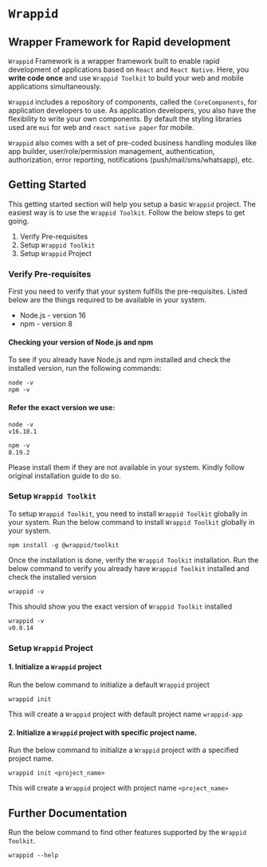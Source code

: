 # `Wrappid`

## Wrapper Framework for Rapid development

`Wrappid` Framework is a wrapper framework built to enable rapid development of applications based on `React` and `React Native`. Here, you **write code once** and use `Wrappid Toolkit` to build your web and mobile applications simultaneously.

`Wrappid` includes a repository of components, called the `CoreComponents`, for application developers to use. As application developers, you also have the flexibility to write your own components. By default the styling libraries used are `mui` for web and `react native paper` for mobile.

`Wrappid` also comes with a set of pre-coded business handling modules like app builder, user/role/permission management, authentication, authorization, error reporting, notifications (push/mail/sms/whatsapp), etc.

## Getting Started

This getting started section will help you setup a basic `Wrappid` project. The easiest way is to use the `Wrappid Toolkit`. Follow the below steps to get going.

1. Verify Pre-requisites
2. Setup `Wrappid Toolkit`
3. Setup `Wrappid` Project

### Verify Pre-requisites

First you need to verify that your system fulfills the pre-requisites. Listed below are the things required to be available in your system.

- Node.js - version 16
- npm - version 8

#### Checking your version of Node.js and npm

To see if you already have Node.js and npm installed and check the installed version, run the following commands:

```
node -v
npm -v
```

#### Refer the exact version we use:

```
node -v
v16.18.1

npm -v
8.19.2
```

Please install them if they are not available in your system. Kindly follow original installation guide to do so.

### Setup `Wrappid Toolkit`

To setup `Wrappid Toolkit`, you need to install `Wrappid Toolkit` globally in your system. Run the below command to install `Wrappid Toolkit` globally in your system.

```
npm install -g @wrappid/toolkit
```

Once the installation is done, verify the `Wrappid Toolkit` installation. Run the below command to verify you already have `Wrappid Toolkit` installed and check the installed version

```
wrappid -v
```

This should show you the exact version of `Wrappid Toolkit` installed

```
wrappid -v
v0.0.14
```

### Setup `Wrappid` Project

#### 1. Initialize a `Wrappid` project

Run the below command to initialize a default `Wrappid` project

```
wrappid init
```

This will create a `Wrappid` project with default project name `wrappid-app`

#### 2. Initialize a `Wrappid` project with specific project name.

Run the below command to initialize a `Wrappid` project with a specified project name.

```
wrappid init <project_name>
```

This will create a `Wrappid` project with project name `<project_name>`

## Further Documentation

Run the below command to find other features supported by the `Wrappid Toolkit`.

```
wrappid --help
```

<!--
## Hi there 👋

**Here are some ideas to get you started:**

🙋‍♀️ A short introduction - what is your organization all about?
🌈 Contribution guidelines - how can the community get involved?
👩‍💻 Useful resources - where can the community find your docs? Is there anything else the community should know?
🍿 Fun facts - what does your team eat for breakfast?
🧙 Remember, you can do mighty things with the power of [Markdown](https://docs.github.com/github/writing-on-github/getting-started-with-writing-and-formatting-on-github/basic-writing-and-formatting-syntax)

# `Wrappid` CLI Tool

This is a npm package for our own `Wrappid` command line interface to create a `Wrappid` project.

## Requirements

- Node - 16
- React - 18.2.0
- React Native - 0.71.6


### Step 2

Choosing a template for your wrappid project.
Template(s) available for now as follows:

- Web: Using React 18.2.0
- Mobile: Using React Native 0.71.6

```
> Choose template
> 1. Web: Using React 18.2.0
> 2. Mobile: Using React Native 0.71.6
```

Based on your template selection your project will be prepared.

### Step 3

Start auto installation process.

### Step 4

Now you have a sample module for business module refference.

-->
